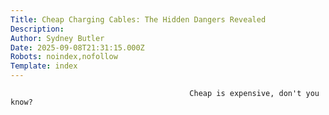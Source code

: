 ```yaml
---
Title: Cheap Charging Cables: The Hidden Dangers Revealed
Description: 
Author: Sydney Butler
Date: 2025-09-08T21:31:15.000Z
Robots: noindex,nofollow
Template: index
---
```


                                            Cheap is expensive, don't you know?
                                        